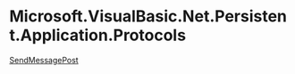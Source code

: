 ﻿
# Microsoft.VisualBasic.Net.Persistent.Application.Protocols

[SendMessagePost](T-Microsoft.VisualBasic.Net.Persistent.Application.Protocols.SendMessagePost.md)

